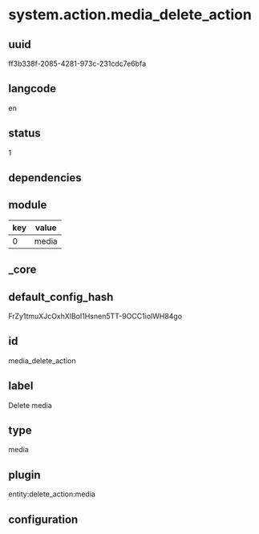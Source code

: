 # system.action.media_delete_action

## uuid
ff3b338f-2085-4281-973c-231cdc7e6bfa

## langcode
en

## status
1

## dependencies

## module
|key|value|
|-|-|
|0|media|


## _core

## default_config_hash
FrZy1tmuXJcOxhXlBoI1Hsnen5TT-9OCC1iolWH84go

## id
media_delete_action

## label
Delete media

## type
media

## plugin
entity:delete_action:media

## configuration

